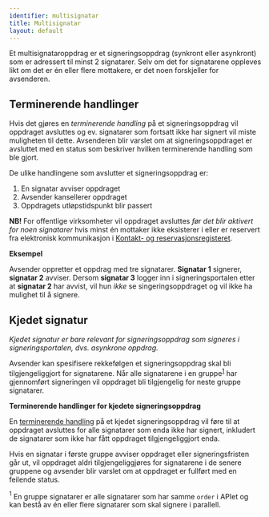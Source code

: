 ```yaml
---
identifier: multisignatar
title: Multisignatar
layout: default
---
```


Et multisignataroppdrag er et signeringsoppdrag (synkront eller asynkront) som er adressert til minst 2 signatarer. Selv om det for signatarene oppleves likt om det er én eller flere mottakere, er det noen forskjeller for avsenderen.

## Terminerende handlinger

Hvis det gjøres en _terminerende handling_ på et signeringsoppdrag vil oppdraget avsluttes og ev. signatarer som fortsatt ikke har signert vil miste muligheten til dette. Avsenderen blir varslet om at signeringsoppdraget er avsluttet med en status som beskriver hvilken terminerende handling som ble gjort. 

De ulike handlingene som avslutter et signeringsoppdrag er:

1. En signatar avviser oppdraget
1. Avsender kansellerer oppdraget
1. Oppdragets utløpstidspunkt blir passert

**NB!** For offentlige virksomheter vil oppdraget avsluttes _før det blir aktivert for noen signatarer_ hvis minst én mottaker ikke eksisterer i eller er reservert fra elektronisk kommunikasjon i [Kontakt- og reservasjonsregisteret](https://samarbeid.difi.no/kontakt-og-reservasjonsregisteret).

**Eksempel**

Avsender oppretter et oppdrag med tre signatarer. __Signatar 1__ signerer, __signatar 2__ avviser. Dersom __signatar 3__ logger inn i signeringsportalen etter at __signatar 2__ har avvist, vil hun _ikke_ se singeringsoppdraget og vil ikke ha mulighet til å signere.

## Kjedet signatur

_Kjedet signatur er bare relevant for signeringsoppdrag som signeres i signeringsportalen, dvs. asynkrone oppdrag._

Avsender kan spesifisere rekkefølgen et signeringsoppdrag skal bli tilgjengeliggjort for signatarene. Når alle signatarene i en gruppe<sup>[1](#fotnote-gruppe)</sup> har gjennomført signeringen vil oppdraget bli tilgjengelig for neste gruppe signatarer.

**Terminerende handlinger for kjedete signeringsoppdrag**

En [terminerende handling](#terminerende-handlinger) på et kjedet signeringsoppdrag vil føre til at oppdraget avsluttes for alle signatarer som enda ikke har signert, inkludert de signatarer som ikke har fått oppdraget tilgjengeliggjort enda.

Hvis en signatar i første gruppe avviser oppdraget eller signeringsfristen går ut, vil oppdraget aldri tilgjengeliggjøres for signatarene i de senere gruppene og avsender blir varslet om at oppdraget er fullført med en feilende status. 

<a name="fotnote-gruppe"><sup>1</sup></a> En gruppe signatarer er alle signatarer som har samme `order` i APIet og kan bestå av én eller flere signatarer som skal signere i parallell.
